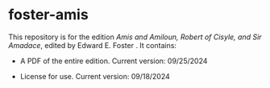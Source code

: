 # foster-amis

This repository is for the edition _Amis and Amiloun, Robert of Cisyle, and Sir Amadace_, edited by Edward E. Foster . It contains:

-	A PDF of the entire edition. Current version: 09/25/2024

-	License for use. Current version: 09/18/2024

